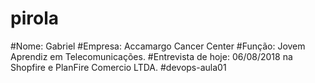 # pirola
#Nome: Gabriel
#Empresa: Accamargo Cancer Center
#Função: Jovem Aprendiz em Telecomunicações.
#Entrevista de hoje: 06/08/2018 na Shopfire e PlanFire Comercio LTDA.
#devops-aula01
